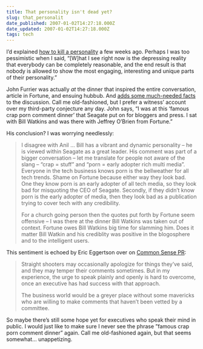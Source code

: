 ```yaml
---
title: That personality isn't dead yet?
slug: that_personalit
date_published: 2007-01-02T14:27:18.000Z
date_updated: 2007-01-02T14:27:18.000Z
tags: tech
---
```


I’d explained [how to kill a personality](http://www.dashes.com/anil/2006/12/22/how_to_kill_a_p) a few weeks ago. Perhaps I was too pessimistic when I said, “[W]hat I see right now is the depressing reality that everybody can be completely reasonable, and the end result is that nobody is allowed to show the most engaging, interesting and unique parts of their personality.”

John Furrier was actually *at* the dinner that inspired the entire conversation, article in Fortune, and ensuing hubbub. And [adds some much-needed facts](http://podtech.wordpress.com/2006/12/23/correcting-the-record-on-seagate-ceo-bill-watkins-the-infamous-crap-and-porn-dinner-i-was-there/) to the discussion. Call me old-fashioned, but I prefer a witness’ account over my third-party conjecture any day. John says, “I was at this ‘famous crap porn comment dinner’ that Seagate put on for bloggers and press. I sat with Bill Watkins and was there with Jeffrey O’Brien from Fortune.”

His conclusion? I was worrying needlessly:

> I disagree with Anil … Bill has a vibrant and dynamic personality – he is viewed within Seagate as a great leader. His comment was part of a bigger conversation – let me translate for people not aware of the slang – “crap = stuff” and “porn = early adopter rich multi media”. Everyone in the tech business knows porn is the bellweather for all tech trends. Shame on Fortune because either way they look bad. One they know porn is an early adopter of all tech media, so they look bad for misquoting the CEO of Seagate. Secondly, if they didn’t know porn is the early adopter of media, then they look bad as a publication trying to cover tech with any credibility.
> 
> For a church going person then the quotes put forth by Fortune seem offensive – I was there at the dinner Bill Watkins was taken out of context. Fortune owes Bill Watkins big time for slamming him. Does it matter Bill Watkin and his crediblity was positive in the blogosphere and to the intelligent users.

This sentiment is echoed by Eric Eggertson over on [Common Sense PR](http://commonsensepr.com/2006/12/31/seagate-ceo-apology-doesnt-mean-the-end-of-candour/):

> Straight shooters may occasionally apologize for things they’ve said, and they may temper their comments sometimes. But in my experience, the urge to speak plainly and openly is hard to overcome, once an executive has had success with that approach.
> 
> The business world would be a greyer place without some mavericks who are willing to make comments that haven’t been vetted by a committee.

So maybe there’s still some hope yet for executives who speak their mind in public. I would just like to make sure I never see the phrase ”famous crap porn comment dinner” again. Call me old-fashioned again, but that seems somewhat… unappetizing.
